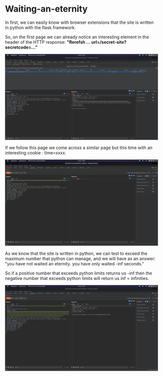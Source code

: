 <h1> Waiting-an-eternity </h1>

<p>In first, we can easily know with browser extensions that the site is written in python with the flask framework.</p>
<p>So, on the first page we can already notice an interesting element in the header of the HTTP response: <strong>"Rerefsh ... url=/secret-site?secretcode=..."</strong></p>

<img src='docs/Intro.png'>

<p>If we follow this page we come across a similar page but this time with an interesting cookie : time=xxxx.</p>

<img src='docs/Midle.png'>

<p>As we know that the site is written in python, we can test to exceed the maximum number that python can manage, and we will have as an answer: "you have not waited an eternity. you have only waited -inf seconds." </p>

<p>So if a positive number that exceeds python limits returns us -inf then the negative number that exceeds python limits will return us inf = infinities.</p>

<img src='docs/End.png'>

